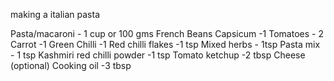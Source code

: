 making a italian pasta

Pasta/macaroni - 1 cup or 100 gms
French Beans 
Capsicum -1
Tomatoes - 2
Carrot -1
Green Chilli -1
Red chilli flakes -1 tsp
Mixed herbs - 1tsp
Pasta mix - 1 tsp
Kashmiri red chilli powder -1 tsp
Tomato ketchup -2 tbsp
Cheese (optional)
Cooking oil -3 tbsp